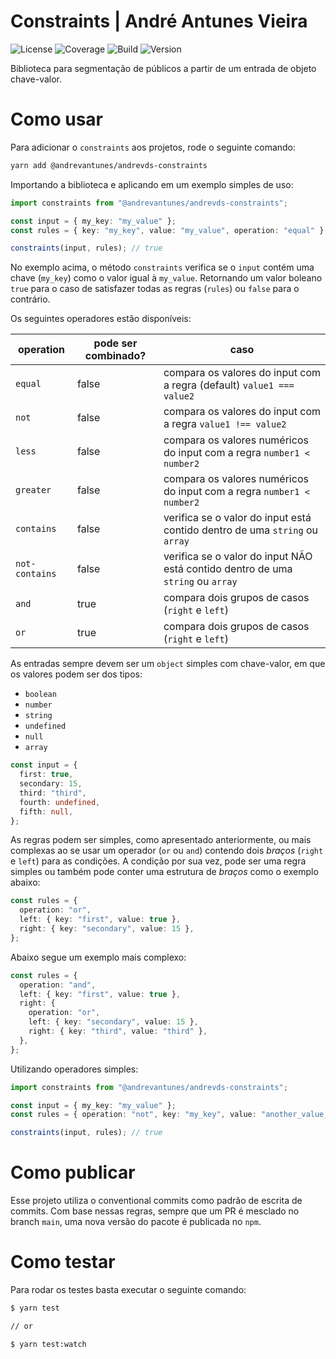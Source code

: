 # Constraints | André Antunes Vieira

![License](https://img.shields.io/static/v1?label=Licence&message=MIT&color=yellow)
![Coverage](https://img.shields.io/static/v1?label=Coverage&message=100%&color=success)
![Build](https://img.shields.io/static/v1?label=Build&message=Success&color=lemon)
![Version](https://img.shields.io/static/v1?label=Version&message=1.0.0-alpha.1&color=orange)

Biblioteca para segmentação de públicos a partir de um entrada de objeto chave-valor.

# Como usar

Para adicionar o `constraints` aos projetos, rode o seguinte comando:

```bash
yarn add @andrevantunes/andrevds-constraints
```

Importando a biblioteca e aplicando em um exemplo simples de uso:

```ts
import constraints from "@andrevantunes/andrevds-constraints";

const input = { my_key: "my_value" };
const rules = { key: "my_key", value: "my_value", operation: "equal" };

constraints(input, rules); // true
```

No exemplo acima, o método `constraints` verifica se o `input` contém uma chave (`my_key`) como o valor igual à `my_value`. Retornando um valor boleano `true` para o caso de satisfazer todas as regras (`rules`) ou `false` para o contrário.

Os seguintes operadores estão disponíveis:

| operation | pode ser combinado? | caso
|-|-|-
| `equal` | false | compara os valores do input com a regra (default) `value1 === value2`
| `not` | false | compara os valores do input com a regra  `value1 !== value2`
| `less` | false | compara os valores numéricos do input com a regra  `number1 < number2`
| `greater` | false | compara os valores numéricos do input com a regra `number1 < number2`
| `contains` | false | verifica se o valor do input está contido dentro de uma `string` ou `array`
| `not-contains` | false | verifica se o valor do input NÃO está contido dentro de uma `string` ou `array`
| `and` | true | compara dois grupos de casos (`right` e `left`)
| `or` | true | compara dois grupos de casos (`right` e `left`)


As entradas sempre devem ser um `object` simples com chave-valor, em que os valores podem ser dos tipos:

- `boolean`
- `number`
- `string`
- `undefined`
- `null`
- `array`

```ts
const input = {
  first: true,
  secondary: 15,
  third: "third",
  fourth: undefined,
  fifth: null,
};
```

As regras podem ser simples, como apresentado anteriormente, ou mais complexas ao se usar um operador (`or` ou `and`) contendo dois _braços_ (`right` e `left`) para as condições. A condição por sua vez, pode ser uma regra simples ou também pode conter uma estrutura de _braços_ como o exemplo abaixo:

```ts
const rules = {
  operation: "or",
  left: { key: "first", value: true },
  right: { key: "secondary", value: 15 },
};
```

Abaixo segue um exemplo mais complexo:

```ts
const rules = {
  operation: "and",
  left: { key: "first", value: true },
  right: {
    operation: "or",
    left: { key: "secondary", value: 15 },
    right: { key: "third", value: "third" },
  },
};
```

Utilizando operadores simples:

```ts
import constraints from "@andrevantunes/andrevds-constraints";

const input = { my_key: "my_value" };
const rules = { operation: "not", key: "my_key", value: "another_value_value" };

constraints(input, rules); // true
```

# Como publicar

Esse projeto utiliza o conventional commits como padrão de escrita de commits. Com base nessas regras, sempre que um PR é mesclado no branch `main`, uma nova versão do pacote é publicada no `npm`.

# Como testar

Para rodar os testes basta executar o seguinte comando:

```bash
$ yarn test

// or

$ yarn test:watch
```
